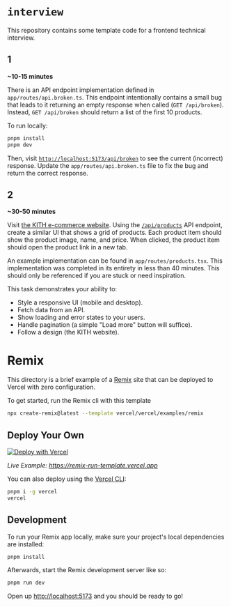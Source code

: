 # `interview`

This repository contains some template code for a frontend technical interview.

## 1

**~10-15 minutes**

There is an API endpoint implementation defined in `app/routes/api.broken.ts`.
This endpoint intentionally contains a small bug that leads to it returning an empty response when called (`GET /api/broken`).
Instead, `GET /api/broken` should return a list of the first 10 products.

To run locally:

```sh
pnpm install
pnpm dev
```

Then, visit [`http://localhost:5173/api/broken`](http://localhost:5173/api/broken) to see the current (incorrect) response.
Update the `app/routes/api.broken.ts` file to fix the bug and return the correct response.

## 2

**~30-50 minutes**

Visit [the KITH e-commerce website](https://kith.com/collections/kith).
Using the [`/api/products`](http://localhost:5173/api/products) API endpoint, create a similar UI that shows a grid of products.
Each product item should show the product image, name, and price.
When clicked, the product item should open the product link in a new tab.

An example implementation can be found in `app/routes/products.tsx`.
This implementation was completed in its entirety in less than 40 minutes.
This should only be referenced if you are stuck or need inspiration.

This task demonstrates your ability to:
- Style a responsive UI (mobile and desktop).
- Fetch data from an API.
- Show loading and error states to your users.
- Handle pagination (a simple "Load more" button will suffice).
- Follow a design (the KITH website).

# Remix

This directory is a brief example of a [Remix](https://remix.run/docs) site that can be deployed to Vercel with zero configuration.

To get started, run the Remix cli with this template

```sh
npx create-remix@latest --template vercel/vercel/examples/remix
```

## Deploy Your Own

[![Deploy with Vercel](https://vercel.com/button)](https://vercel.com/new/clone?repository-url=https://github.com/vercel/vercel/tree/main/examples/remix&template=remix)

_Live Example: https://remix-run-template.vercel.app_

You can also deploy using the [Vercel CLI](https://vercel.com/docs/cli):

```sh
pnpm i -g vercel
vercel
```

## Development

To run your Remix app locally, make sure your project's local dependencies are installed:

```sh
pnpm install
```

Afterwards, start the Remix development server like so:

```sh
pnpm run dev
```

Open up [http://localhost:5173](http://localhost:5173) and you should be ready to go!
